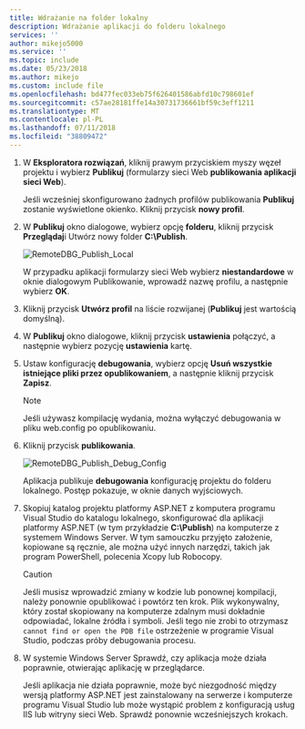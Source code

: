 ```yaml
---
title: Wdrażanie na folder lokalny
description: Wdrażanie aplikacji do folderu lokalnego
services: ''
author: mikejo5000
ms.service: ''
ms.topic: include
ms.date: 05/23/2018
ms.author: mikejo
ms.custom: include file
ms.openlocfilehash: bd477fec033eb75f626401586abfd10c798601ef
ms.sourcegitcommit: c57ae28181ffe14a30731736661bf59c3eff1211
ms.translationtype: MT
ms.contentlocale: pl-PL
ms.lasthandoff: 07/11/2018
ms.locfileid: "38809472"
---
```

1. W **Eksploratora rozwiązań**, kliknij prawym przyciskiem myszy węzeł projektu i wybierz **Publikuj** (formularzy sieci Web **publikowania aplikacji sieci Web**).

    Jeśli wcześniej skonfigurowano żadnych profilów publikowania **Publikuj** zostanie wyświetlone okienko. Kliknij przycisk **nowy profil**.

1. W **Publikuj** okno dialogowe, wybierz opcję **folderu**, kliknij przycisk **Przeglądaj**i Utwórz nowy folder **C:\Publish**.

    ![RemoteDBG_Publish_Local](../media/remotedbg_publish_local.png "RemoteDBG_Publish_Local")

    W przypadku aplikacji formularzy sieci Web wybierz **niestandardowe** w oknie dialogowym Publikowanie, wprowadź nazwę profilu, a następnie wybierz **OK**.

1. Kliknij przycisk **Utwórz profil** na liście rozwijanej (**Publikuj** jest wartością domyślną).

1. W **Publikuj** okno dialogowe, kliknij przycisk **ustawienia** połączyć, a następnie wybierz pozycję **ustawienia** kartę.

1. Ustaw konfigurację **debugowania**, wybierz opcję **Usuń wszystkie istniejące pliki przez opublikowaniem**, a następnie kliknij przycisk **Zapisz**.

    > [!NOTE]
    > Jeśli używasz kompilację wydania, można wyłączyć debugowania w pliku web.config po opublikowaniu.

1. Kliknij przycisk **publikowania**.

    ![RemoteDBG_Publish_Debug_Config](../media/remotedbg_publish_debug_config.png "RemoteDBG_Publish_Debug_Config")
    
    Aplikacja publikuje **debugowania** konfigurację projektu do folderu lokalnego. Postęp pokazuje, w oknie danych wyjściowych.

1. Skopiuj katalog projektu platformy ASP.NET z komputera programu Visual Studio do katalogu lokalnego, skonfigurować dla aplikacji platformy ASP.NET (w tym przykładzie **C:\Publish**) na komputerze z systemem Windows Server. W tym samouczku przyjęto założenie, kopiowane są ręcznie, ale można użyć innych narzędzi, takich jak program PowerShell, polecenia Xcopy lub Robocopy.

    > [!CAUTION]
    >  Jeśli musisz wprowadzić zmiany w kodzie lub ponownej kompilacji, należy ponownie opublikować i powtórz ten krok. Plik wykonywalny, który został skopiowany na komputerze zdalnym musi dokładnie odpowiadać, lokalne źródła i symboli.    Jeśli tego nie zrobi to otrzymasz `cannot find or open the PDB file` ostrzeżenie w programie Visual Studio, podczas próby debugowania procesu.

1. W systemie Windows Server Sprawdź, czy aplikacja może działa poprawnie, otwierając aplikację w przeglądarce.

    Jeśli aplikacja nie działa poprawnie, może być niezgodność między wersją platformy ASP.NET jest zainstalowany na serwerze i komputerze programu Visual Studio lub może wystąpić problem z konfiguracją usług IIS lub witryny sieci Web. Sprawdź ponownie wcześniejszych krokach.
